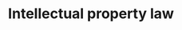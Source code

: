 ---
layout: category
category: intellectual-property-law
title: Intellectual property law
description: Protect your intellectual property with our legal guidance. Our attorneys can help with patents, trademarks, copyrights, and trade secrets.
permalink: /intellectual-property-law/
---
